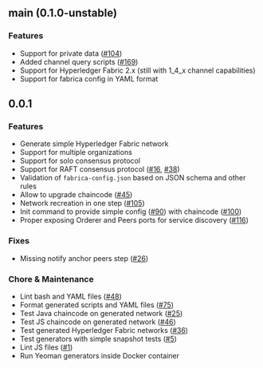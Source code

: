 ## main (0.1.0-unstable)

### Features

* Support for private data ([#104](https://github.com/softwaremill/fabrica/issues/104))
* Added channel query scripts  ([#169](https://github.com/softwaremill/fabrica/issues/169))
* Support for Hyperledger Fabric 2.x (still with 1_4_x channel capabilities)
* Support for fabrica config in YAML format

## 0.0.1

### Features

* Generate simple Hyperledger Fabric network
* Support for multiple organizations
* Support for solo consensus protocol
* Support for RAFT consensus protocol ([#16](https://github.com/softwaremill/fabrica/issues/16), [#38](https://github.com/softwaremill/fabrica/issues/38))
* Validation of `fabrica-config.json` based on JSON schema and other rules
* Allow to upgrade chaincode ([#45](https://github.com/softwaremill/fabrica/issues/36))
* Network recreation in one step ([#105](https://github.com/softwaremill/fabrica/issues/105))
* Init command to provide simple config ([#90](https://github.com/softwaremill/fabrica/issues/90)) with chaincode ([#100](https://github.com/softwaremill/fabrica/issues/100))  
* Proper exposing Orderer and Peers ports for service discovery ([#116](https://github.com/softwaremill/fabrica/issues/116))  

### Fixes

* Missing notify anchor peers step ([#26](https://github.com/softwaremill/fabrica/issues/26))

### Chore & Maintenance

* Lint bash and YAML files ([#48](https://github.com/softwaremill/fabrica/issues/48))
* Format generated scripts and YAML files ([#75](https://github.com/softwaremill/fabrica/issues/75))
* Test Java chaincode on generated network ([#25](https://github.com/softwaremill/fabrica/issues/25))
* Test JS chaincode on generated network ([#46](https://github.com/softwaremill/fabrica/issues/46))
* Test generated Hyperledger Fabric networks ([#36](https://github.com/softwaremill/fabrica/issues/36))
* Test generators with simple snapshot tests ([#5](https://github.com/softwaremill/fabrica/issues/5))
* Lint JS files ([#1](https://github.com/softwaremill/fabrica/issues/1))
* Run Yeoman generators inside Docker container
